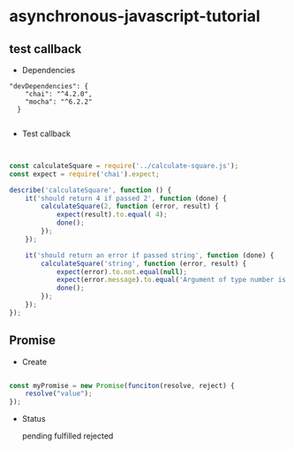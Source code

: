 # asynchronous-javascript-tutorial

## test callback

- Dependencies

```
"devDependencies": {
    "chai": "^4.2.0",
    "mocha": "^6.2.2"
  }
  
```

- Test callback
```javascript

  
const calculateSquare = require('../calculate-square.js');
const expect = require('chai').expect;

describe('calculateSquare', function () {
    it('should return 4 if passed 2', function (done) {
        calculateSquare(2, function (error, result) {
            expect(result).to.equal( 4);
            done();
        });
    });

    it('should return an error if passed string', function (done) {
        calculateSquare('string', function (error, result) {
            expect(error).to.not.equal(null);
            expect(error.message).to.equal('Argument of type number is expected');
            done();
        });
    });    
});

```


## Promise

- Create
```javascript

const myPromise = new Promise(funciton(resolve, reject) {
    resolve("value");
});
```

- Status

   pending
   fulfilled
   rejected




